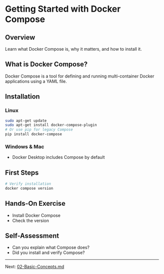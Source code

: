 # Getting Started with Docker Compose

## Overview
Learn what Docker Compose is, why it matters, and how to install it.

## What is Docker Compose?
Docker Compose is a tool for defining and running multi-container Docker applications using a YAML file.

## Installation
### Linux
```bash
sudo apt-get update
sudo apt-get install docker-compose-plugin
# Or use pip for legacy Compose
pip install docker-compose
```
### Windows & Mac
- Docker Desktop includes Compose by default

## First Steps
```bash
# Verify installation
docker compose version
```

## Hands-On Exercise
- Install Docker Compose
- Check the version

## Self-Assessment
- Can you explain what Compose does?
- Did you install and verify Compose?

---
Next: [02-Basic-Concepts.md](02-Basic-Concepts.md)
